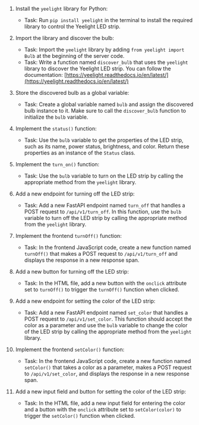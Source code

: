 1. Install the `yeelight` library for Python:
   - Task: Run `pip install yeelight` in the terminal to install the required library to control the Yeelight LED strip.

2. Import the library and discover the bulb:
   - Task: Import the `yeelight` library by adding `from yeelight import Bulb` at the beginning of the server code.
   - Task: Write a function named `discover_bulb` that uses the `yeelight` library to discover the Yeelight LED strip. You can follow the documentation: [https://yeelight.readthedocs.io/en/latest/](https://yeelight.readthedocs.io/en/latest/)

3. Store the discovered bulb as a global variable:
   - Task: Create a global variable named `bulb` and assign the discovered bulb instance to it. Make sure to call the `discover_bulb` function to initialize the `bulb` variable.

4. Implement the `status()` function:
   - Task: Use the `bulb` variable to get the properties of the LED strip, such as its name, power status, brightness, and color. Return these properties as an instance of the `Status` class.

5. Implement the `turn_on()` function:
   - Task: Use the `bulb` variable to turn on the LED strip by calling the appropriate method from the `yeelight` library.

6. Add a new endpoint for turning off the LED strip:
   - Task: Add a new FastAPI endpoint named `turn_off` that handles a POST request to `/api/v1/turn_off`. In this function, use the `bulb` variable to turn off the LED strip by calling the appropriate method from the `yeelight` library.

7. Implement the frontend `turnOff()` function:
   - Task: In the frontend JavaScript code, create a new function named `turnOff()` that makes a POST request to `/api/v1/turn_off` and displays the response in a new response span.

8. Add a new button for turning off the LED strip:
   - Task: In the HTML file, add a new button with the `onclick` attribute set to `turnOff()` to trigger the `turnOff()` function when clicked.

9. Add a new endpoint for setting the color of the LED strip:
   - Task: Add a new FastAPI endpoint named `set_color` that handles a POST request to `/api/v1/set_color`. This function should accept the color as a parameter and use the `bulb` variable to change the color of the LED strip by calling the appropriate method from the `yeelight` library.

10. Implement the frontend `setColor()` function:
    - Task: In the frontend JavaScript code, create a new function named `setColor()` that takes a color as a parameter, makes a POST request to `/api/v1/set_color`, and displays the response in a new response span.

11. Add a new input field and button for setting the color of the LED strip:
    - Task: In the HTML file, add a new input field for entering the color and a button with the `onclick` attribute set to `setColor(color)` to trigger the `setColor()` function when clicked.
